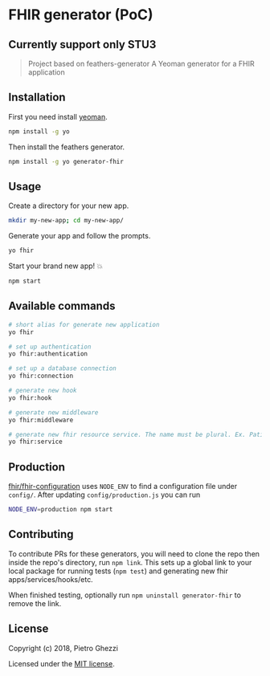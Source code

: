 # FHIR generator (PoC)

## Currently support only STU3
> Project based on feathers-generator
> A Yeoman generator for a FHIR application

## Installation

First you need install [yeoman](http://yeoman.io/).

```bash
npm install -g yo
```

Then install the feathers generator.

```bash
npm install -g yo generator-fhir
```

## Usage

Create a directory for your new app.

```bash
mkdir my-new-app; cd my-new-app/
```

Generate your app and follow the prompts.

```bash
yo fhir
```

Start your brand new app! 💥

```bash
npm start
```

## Available commands

```bash
# short alias for generate new application
yo fhir

# set up authentication
yo fhir:authentication

# set up a database connection
yo fhir:connection

# generate new hook
yo fhir:hook

# generate new middleware
yo fhir:middleware

# generate new fhir resource service. The name must be plural. Ex. Patients, Observations, MedicationRequests
yo fhir:service
```

## Production
[fhir/fhir-configuration](https://github.com/feathersjs/feathers-configuration) uses `NODE_ENV` to find a configuration file under `config/`. After updating `config/production.js` you can run 

```bash
NODE_ENV=production npm start
```

## Contributing

To contribute PRs for these generators, you will need to clone the repo
then inside the repo's directory, run `npm link`. This sets up a global
link to your local package for running tests (`npm test`) and generating
new fhir apps/services/hooks/etc.

When finished testing, optionally run `npm uninstall generator-fhir` to remove
the link.

## License

Copyright (c) 2018, Pietro Ghezzi

Licensed under the [MIT license](LICENSE).
